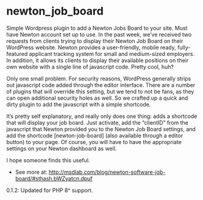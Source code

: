 # newton_job_board
Simple Wordpress plugin to add a Newton Jobs Board to your site. Must have Newton account set up to use.
In the past week, we’ve received two requests from clients trying to display their Newton Job Board on their WordPress website. Newton provides a user-friendly, mobile ready, fully-featured applicant tracking system for small and medium-sized employers. In addition, it allows its clients to display their available positions on their own website with a single line of javascript code. Pretty cool, huh?

Only one small problem. For security reasons, WordPress generally strips out javascript code added through the editor interface. There are a number of plugins that will override this setting, but we tend to not be fans, as they can open additional security holes as well. So we crafted up a quick and dirty plugin to add the javascript with a simple shortcode.

It’s pretty self explanatory, and really only does one thing: adds a shortcode that will display your job board. Just activate, add the “clientID” from the javascript that Newton provided you to the Newton Job Board settings, and add the shortcode [newton-job-board] (also available through a editor button) to your page. Of course, you will have to have the appropriate settings on your Newton dashboard as well.

I hope someone finds this useful.
- See more at: http://msdlab.com/blog/newton-software-job-board/#sthash.bWZyatcn.dpuf

0.1.2: Updated for PHP 8^ support.
